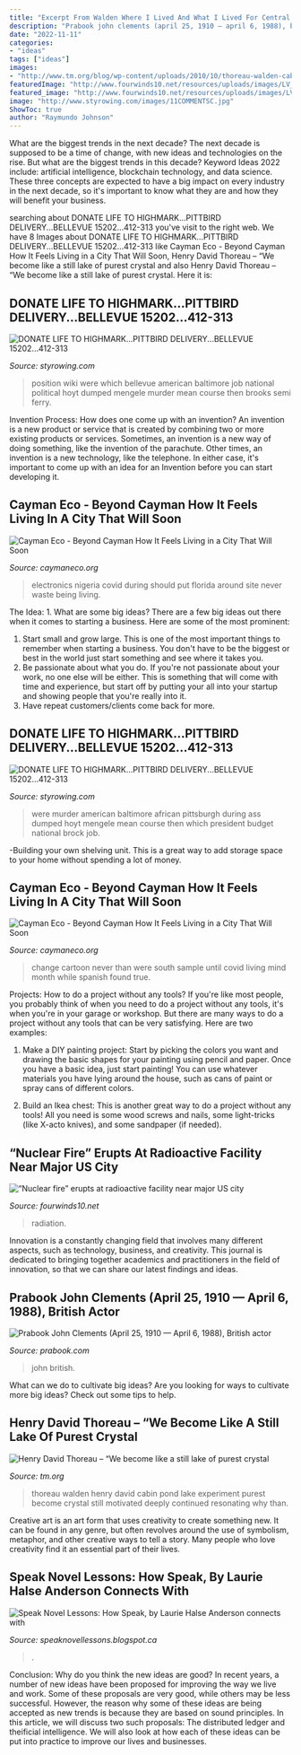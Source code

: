 ```yaml
---
title: "Excerpt From Walden Where I Lived And What I Lived For Central Idea : “nuclear Fire” Erupts At Radioactive Facility Near Major Us City"
description: "Prabook john clements (april 25, 1910 — april 6, 1988), british actor"
date: "2022-11-11"
categories:
- "ideas"
tags: ["ideas"]
images:
- "http://www.tm.org/blog/wp-content/uploads/2010/10/thoreau-walden-cabin.jpg"
featuredImage: "http://www.fourwinds10.net/resources/uploads/images/LV_NV_Gamma_5_EPA.jpg"
featured_image: "http://www.fourwinds10.net/resources/uploads/images/LV_NV_Gamma_5_EPA.jpg"
image: "http://www.styrowing.com/images/11COMMENTSC.jpg"
ShowToc: true
author: "Raymundo Johnson"
---
```



What are the biggest trends in the next decade?
The next decade is supposed to be a time of change, with new ideas and technologies on the rise. But what are the biggest trends in this decade? Keyword Ideas 2022 include: artificial intelligence, blockchain technology, and data science. These three concepts are expected to have a big impact on every industry in the next decade, so it's important to know what they are and how they will benefit your business.

	

		
searching about DONATE LIFE TO HIGHMARK...PITTBIRD DELIVERY...BELLEVUE 15202...412-313 you've visit to the right web. We have 8 Images about DONATE LIFE TO HIGHMARK...PITTBIRD DELIVERY...BELLEVUE 15202...412-313 like Cayman Eco - Beyond Cayman How It Feels Living in a City That Will Soon, Henry David Thoreau – “We become like a still lake of purest crystal and also Henry David Thoreau – “We become like a still lake of purest crystal. Here it is:
		
    
## DONATE LIFE TO HIGHMARK...PITTBIRD DELIVERY...BELLEVUE 15202...412-313

<img loading=lazy src="http://www.styrowing.com/images/11COMMENTSC.jpg" onerror="this.onerror=null;this.src='https://tse1.mm.bing.net/th?id=OIP.Z20VZ-6SDdCZKtQMsv4i1AHaFj&amp;pid=15.1';" alt="DONATE LIFE TO HIGHMARK...PITTBIRD DELIVERY...BELLEVUE 15202...412-313">

_Source: styrowing.com_

>position wiki were which bellevue american baltimore job national political hoyt dumped mengele murder mean course then brooks semi ferry. 

	

Invention Process: How does one come up with an invention?
An invention is a new product or service that is created by combining two or more existing products or services. Sometimes, an invention is a new way of doing something, like the invention of the parachute. Other times, an invention is a new technology, like the telephone. In either case, it's important to come up with an idea for an Invention before you can start developing it.

    
## Cayman Eco - Beyond Cayman How It Feels Living In A City That Will Soon

<img loading=lazy src="https://caymaneco.org/yahoo_site_admin/assets/images/Nigeria_electronics.170144720_std.jpg" onerror="this.onerror=null;this.src='https://tse4.mm.bing.net/th?id=OIP.M3x2imhzbRBxKkj09k0TmQAAAA&amp;pid=15.1';" alt="Cayman Eco - Beyond Cayman How It Feels Living in a City That Will Soon">

_Source: caymaneco.org_

>electronics nigeria covid during should put florida around site never waste being living. 

	

The Idea: 1. What are some big ideas?
There are a few big ideas out there when it comes to starting a business. Here are some of the most prominent:
1. Start small and grow large. This is one of the most important things to remember when starting a business. You don't have to be the biggest or best in the world just start something and see where it takes you.
2. Be passionate about what you do. If you're not passionate about your work, no one else will be either. This is something that will come with time and experience, but start off by putting your all into your startup and showing people that you're really into it.
3. Have repeat customers/clients come back for more.

    
## DONATE LIFE TO HIGHMARK...PITTBIRD DELIVERY...BELLEVUE 15202...412-313

<img loading=lazy src="http://styrowing.com/images/44COMMENTS.jpg" onerror="this.onerror=null;this.src='https://tse4.mm.bing.net/th?id=OIP.KM3P1kDZfDKyAwdglOcBoAHaFj&amp;pid=15.1';" alt="DONATE LIFE TO HIGHMARK...PITTBIRD DELIVERY...BELLEVUE 15202...412-313">

_Source: styrowing.com_

>were murder american baltimore african pittsburgh during ass dumped hoyt mengele mean course then which president budget national brock job. 

	

-Building your own shelving unit. This is a great way to add storage space to your home without spending a lot of money.

    
## Cayman Eco - Beyond Cayman How It Feels Living In A City That Will Soon

<img loading=lazy src="https://caymaneco.org/yahoo_site_admin/assets/images/cartoon_2.266102018_std.jpg" onerror="this.onerror=null;this.src='https://tse3.mm.bing.net/th?id=OIP.iYSBnw7RkGNlwiN2OpOTDAHaHa&amp;pid=15.1';" alt="Cayman Eco - Beyond Cayman How It Feels Living in a City That Will Soon">

_Source: caymaneco.org_

>change cartoon never than were south sample until covid living mind month while spanish found true. 

	

Projects: How to do a project without any tools?
If you're like most people, you probably think of when you need to do a project without any tools, it's when you're in your garage or workshop. But there are many ways to do a project without any tools that can be very satisfying. Here are two examples: 
1. Make a DIY painting project: Start by picking the colors you want and drawing the basic shapes for your painting using pencil and paper. Once you have a basic idea, just start painting! You can use whatever materials you have lying around the house, such as cans of paint or spray cans of different colors. 

2. Build an Ikea chest: This is another great way to do a project without any tools! All you need is some wood screws and nails, some light-tricks (like X-acto knives), and some sandpaper (if needed).

    
## “Nuclear Fire” Erupts At Radioactive Facility Near Major US City

<img loading=lazy src="http://www.fourwinds10.net/resources/uploads/images/LV_NV_Gamma_5_EPA.jpg" onerror="this.onerror=null;this.src='https://tse2.mm.bing.net/th?id=OIP.pmRj4IecF-Qu7F6V_T3vwQAAAA&amp;pid=15.1';" alt="“Nuclear fire” erupts at radioactive facility near major US city">

_Source: fourwinds10.net_

>radiation. 

	

Innovation is a constantly changing field that involves many different aspects, such as technology, business, and creativity. This journal is dedicated to bringing together academics and practitioners in the field of innovation, so that we can share our latest findings and ideas.

    
## Prabook John Clements (April 25, 1910 — April 6, 1988), British Actor

<img loading=lazy src="https://prabook.com/web/show-photo.jpg?id=1094307" onerror="this.onerror=null;this.src='https://tse4.mm.bing.net/th?id=OIP.gQvcLos0tKLzc_CqvotNewHaLW&amp;pid=15.1';" alt="Prabook John Clements (April 25, 1910 — April 6, 1988), British actor">

_Source: prabook.com_

>john british. 

	

What can we do to cultivate big ideas?
Are you looking for ways to cultivate more big ideas? Check out some tips to help.

    
## Henry David Thoreau – “We Become Like A Still Lake Of Purest Crystal

<img loading=lazy src="http://www.tm.org/blog/wp-content/uploads/2010/10/thoreau-walden-cabin.jpg" onerror="this.onerror=null;this.src='https://tse4.mm.bing.net/th?id=OIP.VRSfXT0t8NKfLO9KXTbUewHaE3&amp;pid=15.1';" alt="Henry David Thoreau – “We become like a still lake of purest crystal">

_Source: tm.org_

>thoreau walden henry david cabin pond lake experiment purest become crystal still motivated deeply continued resonating why than. 

	

Creative art is an art form that uses creativity to create something new. It can be found in any genre, but often revolves around the use of symbolism, metaphor, and other creative ways to tell a story. Many people who love creativity find it an essential part of their lives.

    
## Speak Novel Lessons: How Speak, By Laurie Halse Anderson Connects With

<img loading=lazy src="http://2.bp.blogspot.com/-rYHTGTXrFLc/UpALAzWgXjI/AAAAAAAAA2c/ig64fXCaMw0/s80/DonHeadshot2013.jpg" onerror="this.onerror=null;this.src='https://tse2.mm.bing.net/th?id=OIP.p9lY8pJKNuro9ZMr8FXKTwAAAA&amp;pid=15.1';" alt="Speak Novel Lessons: How Speak, by Laurie Halse Anderson connects with">

_Source: speaknovellessons.blogspot.ca_

>. 

	

Conclusion: Why do you think the new ideas are good?
In recent years, a number of new ideas have been proposed for improving the way we live and work. Some of these proposals are very good, while others may be less successful. However, the reason why some of these ideas are being accepted as new trends is because they are based on sound principles. In this article, we will discuss two such proposals: The distributed ledger and theificial intelligence. We will also look at how each of these ideas can be put into practice to improve our lives and businesses.


